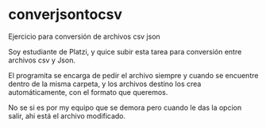 # converjsontocsv
Ejercicio para conversión de archivos csv json

Soy estudiante de Platzi, y quice subir esta tarea para conversión entre archivos csv y Json.

El programita se encarga de pedir el archivo siempre y cuando se encuentre dentro de la misma carpeta, y los archivos destino los crea automáticamente, con el formato que queremos.

No se si es por my equipo que se demora pero cuando le das la opcion salir, ahi está el archivo modificado.


